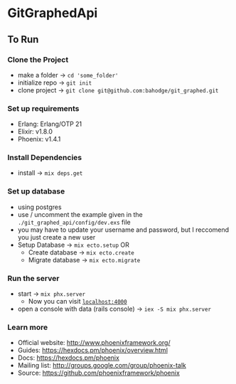 # GitGraphedApi

## To Run
### Clone the Project
  * make a folder -> `cd 'some_folder'`
  * initialize repo -> `git init`
  * clone project -> `git clone git@github.com:bahodge/git_graphed.git`

### Set up requirements

  * Erlang: Erlang/OTP 21
  * Elixir: v1.8.0
  * Phoenix: v1.4.1

### Install Dependencies

  * install -> `mix deps.get`

### Set up database

  * using postgres
  * use / uncomment the example given in the `./git_graphed_api/config/dev.exs` file
  * you may have to update your username and password, but I reccomend you just create a new user
  * Setup Database -> `mix ecto.setup` OR
    * Create database -> `mix ecto.create`
    * Migrate database -> `mix ecto.migrate`


### Run the server

  * start -> `mix phx.server`
    * Now you can visit [`localhost:4000`](http://localhost:4000)
  * open a console with data (rails console) -> `iex -S mix phx.server`
<!-- 
To start your Phoenix server:
  * Install dependencies with `mix deps.get`
  * Create and migrate your database with `mix ecto.setup`
  * Start Phoenix endpoint with `mix phx.server` -->

<!-- Ready to run in production? Please [check our deployment guides](https://hexdocs.pm/phoenix/deployment.html). -->

### Learn more

  * Official website: http://www.phoenixframework.org/
  * Guides: https://hexdocs.pm/phoenix/overview.html
  * Docs: https://hexdocs.pm/phoenix
  * Mailing list: http://groups.google.com/group/phoenix-talk
  * Source: https://github.com/phoenixframework/phoenix
